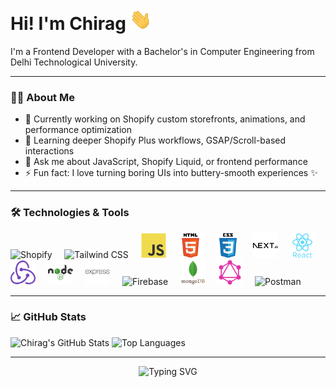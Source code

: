 <h1>Hi! I'm Chirag <img src="https://raw.githubusercontent.com/ABSphreak/ABSphreak/master/gifs/Hi.gif" width="35" alt="Waving hand"/></h1>

I'm a Frontend Developer with a Bachelor's in Computer Engineering from Delhi Technological University.

---

### 👨‍💻 About Me

- 🔭 Currently working on Shopify custom storefronts, animations, and performance optimization  
- 🌱 Learning deeper Shopify Plus workflows, GSAP/Scroll-based interactions  
- 💬 Ask me about JavaScript, Shopify Liquid, or frontend performance
- ⚡ Fun fact: I love turning boring UIs into buttery-smooth experiences ✨

---

### 🛠 Technologies & Tools

<p align="left">
  <img src="https://cdn.worldvectorlogo.com/logos/shopify.svg" alt="Shopify" width="40" height="40"/> &nbsp;&nbsp;&nbsp;
  <img src="https://www.vectorlogo.zone/logos/tailwindcss/tailwindcss-icon.svg" alt="Tailwind CSS" width="40" height="40"/> &nbsp;&nbsp;&nbsp;
  <img src="https://raw.githubusercontent.com/devicons/devicon/master/icons/javascript/javascript-original.svg" alt="JavaScript" width="40" height="40"/> &nbsp;&nbsp;&nbsp;
  <img src="https://raw.githubusercontent.com/devicons/devicon/master/icons/html5/html5-original-wordmark.svg" alt="HTML5" width="40" height="40"/> &nbsp;&nbsp;&nbsp;
  <img src="https://raw.githubusercontent.com/devicons/devicon/master/icons/css3/css3-original-wordmark.svg" alt="CSS3" width="40" height="40"/> &nbsp;&nbsp;&nbsp;
  <img src="https://raw.githubusercontent.com/devicons/devicon/master/icons/nextjs/nextjs-original-wordmark.svg" alt="Next.js" width="40" height="40"/> &nbsp;&nbsp;&nbsp;
  <img src="https://raw.githubusercontent.com/devicons/devicon/master/icons/react/react-original-wordmark.svg" alt="React" width="40" height="40"/> &nbsp;&nbsp;&nbsp;
  <img src="https://raw.githubusercontent.com/devicons/devicon/master/icons/redux/redux-original.svg" alt="Redux" width="40" height="40"/> &nbsp;&nbsp;&nbsp;
  <img src="https://raw.githubusercontent.com/devicons/devicon/master/icons/nodejs/nodejs-original-wordmark.svg" alt="Node.js" width="40" height="40"/> &nbsp;&nbsp;&nbsp;
  <img src="https://raw.githubusercontent.com/devicons/devicon/master/icons/express/express-original-wordmark.svg" alt="Express" width="40" height="40"/> &nbsp;&nbsp;&nbsp;
  <img src="https://www.vectorlogo.zone/logos/firebase/firebase-icon.svg" alt="Firebase" width="40" height="40"/> &nbsp;&nbsp;&nbsp;
  <img src="https://raw.githubusercontent.com/devicons/devicon/master/icons/mongodb/mongodb-original-wordmark.svg" alt="MongoDB" width="40" height="40"/> &nbsp;&nbsp;&nbsp;
  <img src="https://raw.githubusercontent.com/devicons/devicon/master/icons/graphql/graphql-plain.svg" alt="GraphQL" width="40" height="40"/> &nbsp;&nbsp;&nbsp;
  <img src="https://www.vectorlogo.zone/logos/getpostman/getpostman-icon.svg" alt="Postman" width="40" height="40"/>
</p>

---

### 📈 GitHub Stats

<p align="left">
  <img src="https://github-readme-stats.vercel.app/api?username=chirag-23&theme=tokyonight&show_icons=true" alt="Chirag's GitHub Stats" />
  <img src="https://github-readme-stats.vercel.app/api/top-langs/?username=chirag-23&layout=compact&theme=tokyonight" alt="Top Languages" />
</p>

---

<p align="center">
  <img src="https://readme-typing-svg.demolab.com?font=Fira+Code&weight=500&size=22&pause=1000&color=00BFFF&center=true&vCenter=true&width=435&lines=Thanks+for+visiting+my+profile!;Feel+free+to+connect+%F0%9F%91%8B" alt="Typing SVG" />
</p>


